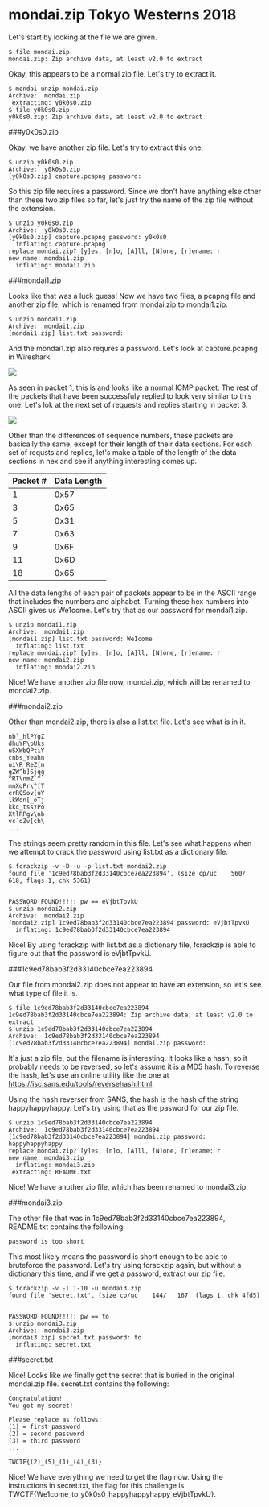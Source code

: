 # mondai.zip Tokyo Westerns 2018

Let's start by looking at the file we are given.

```
$ file mondai.zip
mondai.zip: Zip archive data, at least v2.0 to extract
```

Okay, this appears to be a normal zip file.  Let's try to extract it.

```
$ mondai unzip mondai.zip
Archive:  mondai.zip
 extracting: y0k0s0.zip
$ file y0k0s0.zip
y0k0s0.zip: Zip archive data, at least v2.0 to extract
```

###y0k0s0.zip

Okay, we have another zip file.  Let's try to extract this one.

```
$ unzip y0k0s0.zip
Archive:  y0k0s0.zip
[y0k0s0.zip] capture.pcapng password:
```

So this zip file requires a password.  Since we don't have anything else other than these two zip files so far, let's just try the name of the zip file without the extension.

```
$ unzip y0k0s0.zip
Archive:  y0k0s0.zip
[y0k0s0.zip] capture.pcapng password: y0k0s0
  inflating: capture.pcapng
replace mondai.zip? [y]es, [n]o, [A]ll, [N]one, [r]ename: r
new name: mondai1.zip
  inflating: mondai1.zip
```

###mondai1.zip

Looks like that was a luck guess!  Now we have two files, a pcapng file and another zip file, which is renamed from mondai.zip to mondai1.zip.

```
$ unzip mondai1.zip
Archive:  mondai1.zip
[mondai1.zip] list.txt password: 
```

And the mondai1.zip also requres a password.  Let's look at capture.pcapng in Wireshark.

![](wireshark.png)

As seen in packet 1, this is and looks like a normal ICMP packet.  The rest of the packets that have been successfuly replied to look very similar to this one.  Let's lok at the next set of requests and replies starting in packet 3.

![](wireshark_packet3.png)

Other than the differences of sequence numbers, these packets are basically the same, except for their length of their data sections.  For each set of requsts and replies, let's make a table of the length of the data sections in hex and see if anything interesting comes up.

| Packet # | Data Length |
|----------|-------------|
| 1        | 0x57        |
| 3        | 0x65        |
| 5        | 0x31        |
| 7        | 0x63        |
| 9        | 0x6F        |
| 11       | 0x6D        |
| 18       | 0x65        |

All the data lengths of each pair of packets appear to be in the ASCII range that includes the numbers and alphabet.  Turning these hex numbers into ASCII gives us We1come.  Let's try that as our password for mondai1.zip.

```
$ unzip mondai1.zip
Archive:  mondai1.zip
[mondai1.zip] list.txt password: We1come
  inflating: list.txt
replace mondai.zip? [y]es, [n]o, [A]ll, [N]one, [r]ename: r
new name: mondai2.zip
  inflating: mondai2.zip 
```

Nice!  We have another zip file now, mondai.zip, which will be renamed to mondai2.zip.

###mondai2.zip

Other than mondai2.zip, there is also a list.txt file.  Let's see what is in it.

```
nb`_hlPYgZ
dhuYP\pUks
uSXWbQPtiY
cnbs_Yeahn
ui\R_ReZ[m
gZW^b]Sjqg
^RT\nmZ`^`
mnXgPr\^[T
erRQSov[uY
lkWdn[_oTj
kkc_tssYPo
XtlRPgv\nb
vc`oZv[ch\
...
```

The strings seem pretty random in this file.  Let's see what happens when we attempt to crack the password using list.txt as a dictionary file.

```
$ fcrackzip -v -D -u -p list.txt mondai2.zip
found file '1c9ed78bab3f2d33140cbce7ea223894', (size cp/uc    560/   618, flags 1, chk 5361)


PASSWORD FOUND!!!!: pw == eVjbtTpvkU
$ unzip mondai2.zip
Archive:  mondai2.zip
[mondai2.zip] 1c9ed78bab3f2d33140cbce7ea223894 password: eVjbtTpvkU
  inflating: 1c9ed78bab3f2d33140cbce7ea223894
```

Nice!  By using fcrackzip with list.txt as a dictionary file, fcrackzip is able to figure out that the password is eVjbtTpvkU.

###1c9ed78bab3f2d33140cbce7ea223894

Our file from mondai2.zip does not appear to have an extension, so let's see what type of file it is.

```
$ file 1c9ed78bab3f2d33140cbce7ea223894 
1c9ed78bab3f2d33140cbce7ea223894: Zip archive data, at least v2.0 to extract
$ unzip 1c9ed78bab3f2d33140cbce7ea223894 
Archive:  1c9ed78bab3f2d33140cbce7ea223894
[1c9ed78bab3f2d33140cbce7ea223894] mondai.zip password: 
```

It's just a zip file, but the filename is interesting.  It looks like a hash, so it probably needs to be reversed, so let's assume it is a MD5 hash.  To reverse the hash, let's use an online utility like the one at https://isc.sans.edu/tools/reversehash.html.

Using the hash reverser from SANS, the hash is the hash of the string happyhappyhappy.  Let's try using that as the pasword for our zip file.

```
$ unzip 1c9ed78bab3f2d33140cbce7ea223894
Archive:  1c9ed78bab3f2d33140cbce7ea223894
[1c9ed78bab3f2d33140cbce7ea223894] mondai.zip password: happyhappyhappy
replace mondai.zip? [y]es, [n]o, [A]ll, [N]one, [r]ename: r
new name: mondai3.zip
  inflating: mondai3.zip
 extracting: README.txt
```

Nice!  We have another zip file, which has been renamed to mondai3.zip.

###mondai3.zip

The other file that was in 1c9ed78bab3f2d33140cbce7ea223894, README.txt contains the following:

```
password is too short
```

This most likely means the password is short enough to be able to bruteforce the password.  Let's try using fcrackzip again, but without a dictionary this time, and if we get a password, extract our zip file.

```
$ fcrackzip -v -l 1-10 -u mondai3.zip
found file 'secret.txt', (size cp/uc    144/   167, flags 1, chk 4fd5)


PASSWORD FOUND!!!!: pw == to
$ unzip mondai3.zip
Archive:  mondai3.zip
[mondai3.zip] secret.txt password: to
  inflating: secret.txt
```

###secret.txt

Nice!  Looks like we finally got the secret that is buried in the original mondai.zip file.  secret.txt contains the following:

```
Congratulation!
You got my secret!

Please replace as follows:
(1) = first password
(2) = second password
(3) = third password
...

TWCTF{(2)_(5)_(1)_(4)_(3)}
```

Nice!  We have everything we need to get the flag now.  Using the instructions in secret.txt, the flag for this challenge is TWCTF{We1come_to_y0k0s0_happyhappyhappy_eVjbtTpvkU}.